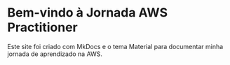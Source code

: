 # Bem-vindo à Jornada AWS Practitioner

Este site foi criado com MkDocs e o tema Material para documentar minha jornada de aprendizado na AWS.
